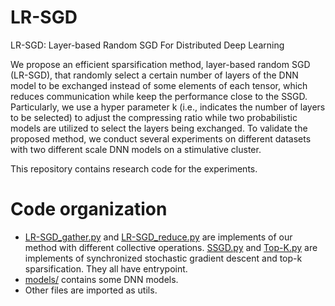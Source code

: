 # LR-SGD
LR-SGD: Layer-based Random SGD For Distributed Deep Learning

We propose an efficient sparsification method, layer-based random SGD (LR-SGD), that randomly select a certain number of layers of the DNN model to be exchanged instead of some elements of each tensor, which reduces communication while keep the performance close to the SSGD. Particularly, we use a hyper parameter k (i.e., indicates the number of layers to be selected) to adjust the compressing ratio while two probabilistic models are utilized to select the layers being exchanged. To validate the proposed method, we conduct several experiments on different datasets with two different scale DNN models on a stimulative cluster.

This repository contains research code for the experiments.

# Code organization

-   [LR-SGD_gather.py](LR-SGD_gather.py) and [LR-SGD_reduce.py](LR-SGD_reduce.py) are implements of our method with different collective operations. [SSGD.py](SSGD.py) and [Top-K.py](Top-K.py) are implements of synchronized stochastic gradient descent and top-k sparsification. They all have entrypoint.
-   [models/](models/__init__.py) contains some DNN models. 
-   Other files are imported as utils.

